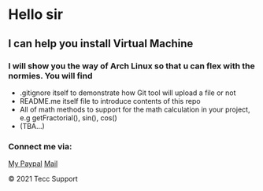 # Hello sir
## I can help you install Virtual Machine
### I will show you the way of Arch Linux so that u can flex with the normies. You will find

* .gitignore itself to demonstrate how Git tool will upload a file or not
* README.me itself file to introduce contents of this repo
* All of math methods to support for the math calculation in your project, e.g getFractorial(), sin(), cos()
* (TBA...) 

### Connect me via: 
[My Paypal](https://www.paypal.com/vn/home)
[Mail](truongminhtuan0802@gmail.com)

© 2021 Tecc Support